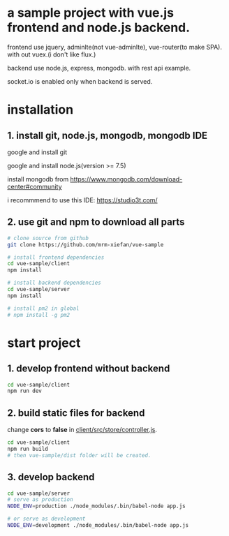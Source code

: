 # a sample project with vue.js frontend and node.js backend.

frontend use jquery, adminlte(not vue-adminlte), vue-router(to make SPA). with out vuex.(i don't like flux.)

backend use node.js, express, mongodb. with rest api example.

socket.io is enabled only when backend is served.

# installation

## 1. install git, node.js, mongodb, mongodb IDE

google and install git

google and install node.js(version >= 7.5)

install mongodb from https://www.mongodb.com/download-center#community

i recommmend to use this IDE: https://studio3t.com/

## 2. use git and npm to download all parts

``` bash
# clone source from github
git clone https://github.com/mrm-xiefan/vue-sample

# install frontend dependencies
cd vue-sample/client
npm install

# install backend dependencies
cd vue-sample/server
npm install

# install pm2 in global
# npm install -g pm2
```

# start project

## 1. develop frontend without backend

``` bash
cd vue-sample/client
npm run dev
```

## 2. build static files for backend

change **cors** to **false** in [client/src/store/controller.js](./client/src/store/controller.js).

``` bash
cd vue-sample/client
npm run build
# then vue-sample/dist folder will be created.
```

## 3. develop backend

``` bash
cd vue-sample/server
# serve as production
NODE_ENV=production ./node_modules/.bin/babel-node app.js

# or serve as development
NODE_ENV=development ./node_modules/.bin/babel-node app.js
```
